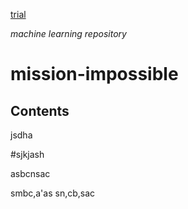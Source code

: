 [trial](#sjkjash)

_machine learning repository_
# mission-impossible

## Contents

jsdha

#sjkjash

asbcnsac

smbc,a'as
sn,cb,sac

